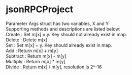 # jsonRPCProject
Parameter Args struct has two variables, X and Y <BR/>
Supporting methods and descriptions are listed below: <BR/>
Create   : Set m[x] = y. Key should not already exist in map. <BR/>
Delete   : Delete m[x] <BR/>
Set      : Set m[x] = y. Key should already exist in map. <BR/>
Add      : Return m[x] + m[y] <BR/>
Subtract : Return m[x] - m[y] <BR/>
Multiply : Return m[x] * m[y] <BR/>
Divide   : Return m[x] / m[y], resolution is 2^-16 <BR/>
